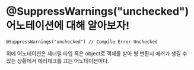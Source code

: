 # @SuppressWarnings("unchecked") 어노테이션에 대해 알아보자!

```
@SuppressWarnings("unchecked") // Compile Error Unchecked
```
위에 어노테이션은 제너럴 타입 혹은 object로 객체를 받아 형 변환시 에러가 생길 수 있는 상황에서 에러체크를 끄는 어노테이션이다.